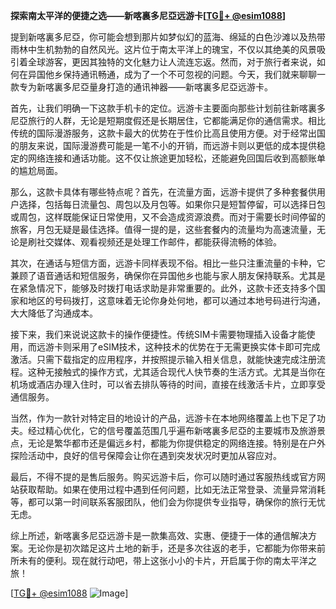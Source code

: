 **探索南太平洋的便捷之选——新喀裏多尼亞远游卡[[TG💪+ @esim1088](https://t.me/s/esim1088)]**

提到新喀裏多尼亞，你可能会想到那片如梦似幻的蓝海、绵延的白色沙滩以及热带雨林中生机勃勃的自然风光。这片位于南太平洋上的瑰宝，不仅以其绝美的风景吸引着全球游客，更因其独特的文化魅力让人流连忘返。然而，对于旅行者来说，如何在异国他乡保持通讯畅通，成为了一个不可忽视的问题。今天，我们就来聊聊一款专为新喀裏多尼亞量身打造的通讯神器——新喀裏多尼亞远游卡。

首先，让我们明确一下这款手机卡的定位。远游卡主要面向那些计划前往新喀裏多尼亞旅行的人群，无论是短期度假还是长期居住，它都能满足你的通信需求。相比传统的国际漫游服务，这款卡最大的优势在于性价比高且使用方便。对于经常出国的朋友来说，国际漫游费可能是一笔不小的开销，而远游卡则以更低的成本提供稳定的网络连接和通话功能。这不仅让旅途更加轻松，还能避免回国后收到高额账单的尴尬局面。

那么，这款卡具体有哪些特点呢？首先，在流量方面，远游卡提供了多种套餐供用户选择，包括每日流量包、周包以及月包等。如果你只是短暂停留，可以选择日包或周包，这样既能保证日常使用，又不会造成资源浪费。而对于需要长时间停留的旅客，月包无疑是最佳选择。值得一提的是，这些套餐内的流量均为高速流量，无论是刷社交媒体、观看视频还是处理工作邮件，都能获得流畅的体验。

其次，在通话与短信方面，远游卡同样表现不俗。相比一些只注重流量的卡种，它兼顾了语音通话和短信服务，确保你在异国他乡也能与家人朋友保持联系。尤其是在紧急情况下，能够及时拨打电话求助是非常重要的。此外，这款卡还支持多个国家和地区的号码拨打，这意味着无论你身处何地，都可以通过本地号码进行沟通，大大降低了沟通成本。

接下来，我们来说说这款卡的操作便捷性。传统SIM卡需要物理插入设备才能使用，而远游卡则采用了eSIM技术，这种技术的优势在于无需更换实体卡即可完成激活。只需下载指定的应用程序，并按照提示输入相关信息，就能快速完成注册流程。这种无接触式的操作方式，尤其适合现代人快节奏的生活方式。尤其是当你在机场或酒店办理入住时，可以省去排队等待的时间，直接在线激活卡片，立即享受通信服务。

当然，作为一款针对特定目的地设计的产品，远游卡在本地网络覆盖上也下足了功夫。经过精心优化，它的信号覆盖范围几乎遍布新喀裏多尼亞的主要城市及旅游景点，无论是繁华都市还是偏远乡村，都能为你提供稳定的网络连接。特别是在户外探险活动中，良好的信号保障会让你在遇到突发状况时更加从容应对。

最后，不得不提的是售后服务。购买远游卡后，你可以随时通过客服热线或官方网站获取帮助。如果在使用过程中遇到任何问题，比如无法正常登录、流量异常消耗等，都可以第一时间联系客服团队，他们会为你提供专业指导，确保你的旅行无忧无虑。

综上所述，新喀裏多尼亞远游卡是一款集高效、实惠、便捷于一体的通信解决方案。无论你是初次踏足这片土地的新手，还是多次往返的老手，它都能为你带来前所未有的便利。现在就行动吧，带上这张小小的卡片，开启属于你的南太平洋之旅！

[[TG💪+ @esim1088](https://t.me/s/esim1088) ![Image](https://i.postimg.cc/4NQfJmqS/Snipaste-2025-05-13-00-14-12.png)]